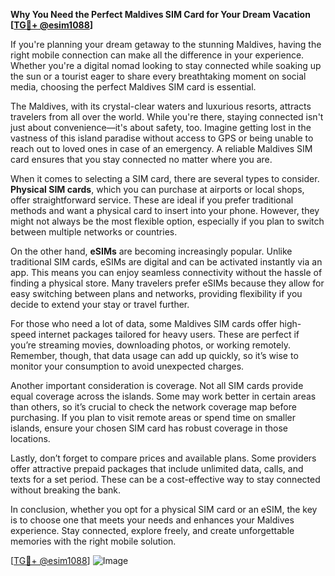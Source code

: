 **Why You Need the Perfect Maldives SIM Card for Your Dream Vacation [[TG💪+ @esim1088](https://t.me/s/esim1088)]**

If you're planning your dream getaway to the stunning Maldives, having the right mobile connection can make all the difference in your experience. Whether you're a digital nomad looking to stay connected while soaking up the sun or a tourist eager to share every breathtaking moment on social media, choosing the perfect Maldives SIM card is essential.

The Maldives, with its crystal-clear waters and luxurious resorts, attracts travelers from all over the world. While you're there, staying connected isn't just about convenience—it's about safety, too. Imagine getting lost in the vastness of this island paradise without access to GPS or being unable to reach out to loved ones in case of an emergency. A reliable Maldives SIM card ensures that you stay connected no matter where you are.

When it comes to selecting a SIM card, there are several types to consider. **Physical SIM cards**, which you can purchase at airports or local shops, offer straightforward service. These are ideal if you prefer traditional methods and want a physical card to insert into your phone. However, they might not always be the most flexible option, especially if you plan to switch between multiple networks or countries.

On the other hand, **eSIMs** are becoming increasingly popular. Unlike traditional SIM cards, eSIMs are digital and can be activated instantly via an app. This means you can enjoy seamless connectivity without the hassle of finding a physical store. Many travelers prefer eSIMs because they allow for easy switching between plans and networks, providing flexibility if you decide to extend your stay or travel further.

For those who need a lot of data, some Maldives SIM cards offer high-speed internet packages tailored for heavy users. These are perfect if you’re streaming movies, downloading photos, or working remotely. Remember, though, that data usage can add up quickly, so it’s wise to monitor your consumption to avoid unexpected charges.

Another important consideration is coverage. Not all SIM cards provide equal coverage across the islands. Some may work better in certain areas than others, so it’s crucial to check the network coverage map before purchasing. If you plan to visit remote areas or spend time on smaller islands, ensure your chosen SIM card has robust coverage in those locations.

Lastly, don’t forget to compare prices and available plans. Some providers offer attractive prepaid packages that include unlimited data, calls, and texts for a set period. These can be a cost-effective way to stay connected without breaking the bank.

In conclusion, whether you opt for a physical SIM card or an eSIM, the key is to choose one that meets your needs and enhances your Maldives experience. Stay connected, explore freely, and create unforgettable memories with the right mobile solution. 

[[TG💪+ @esim1088](https://t.me/s/esim1088)] ![Image](https://i.postimg.cc/Y0z9fWf4/image.png)